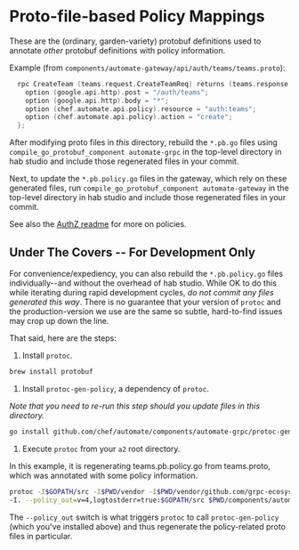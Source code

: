 # Proto-file-based Policy Mappings

These are the (ordinary, garden-variety) protobuf definitions used
to annotate _other_ protobuf definitions with policy information.

Example (from `components/automate-gateway/api/auth/teams/teams.proto`):

```go
  rpc CreateTeam (teams.request.CreateTeamReq) returns (teams.response.CreateTeamResp) {
    option (google.api.http).post = "/auth/teams";
    option (google.api.http).body = "*";
    option (chef.automate.api.policy).resource = "auth:teams";
    option (chef.automate.api.policy).action = "create";
  };
```

After modifying proto files in *this* directory, rebuild the `*.pb.go` files
using `compile_go_protobuf_component automate-grpc` in the top-level directory in hab studio
and include those regenerated files in your commit.

Next, to update the `*.pb.policy.go` files in the gateway, which rely on these generated files,
run `compile_go_protobuf_component automate-gateway` in the top-level directory in hab studio
and include those regenerated files in your commit.

See also the [AuthZ readme](../../authz-service/README.md) for more on policies.

## Under The Covers -- For Development Only

For convenience/expediency, you can also rebuild the `*.pb.policy.go` files
individually--and without the overhead of hab studio.
While OK to do this while iterating during rapid development cycles,
_do not commit any files generated this way_. There is no guarantee that your
version of `protoc` and the production-version we use are the same
so subtle, hard-to-find issues may crop up down the line.

That said, here are the steps:

1. Install `protoc`.

```bash
brew install protobuf
```

1. Install `protoc-gen-policy`, a dependency of `protoc`.

_Note that you need to re-run this step should you update files in this directory._

```bash
go install github.com/chef/automate/components/automate-grpc/protoc-gen-policy
```

1. Execute `protoc` from your `a2` root directory.

In this example, it is regenerating
teams.pb.policy.go from teams.proto, which was annotated with some policy information.

```bash
protoc -I$GOPATH/src -I$PWD/vendor -I$PWD/vendor/github.com/grpc-ecosystem/grpc-gateway/third_party/googleapis \
-I. --policy_out=v=4,logtostderr=true:$GOPATH/src $PWD/components/automate-gateway/api/auth/teams/teams.proto`
```

The `--policy_out` switch is what triggers `protoc` to call `protoc-gen-policy`
(which you've installed above)
and thus regenerate the policy-related proto files in particular.
